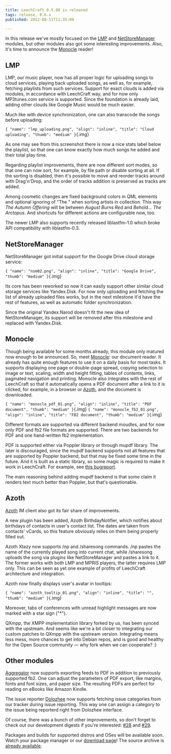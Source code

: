 ```yaml
---
title: LeechCraft 0.5.80 is released
tags: release, 0.6.x
published: 2012-08-11T11:35:09

---
```


In this release we've mostly focused on the [LMP](/plugins-lmp) and
[NetStoreManager](/plugins-netstoremanager) modules, but other modules
also got some interesting improvements. Also, it's time to announce the
[Monocle](/plugins-monocle) reader!

LMP
---

LMP, our music player, now has all proper logic for uploading songs to
cloud services, playing back uploaded songs, as well as, for example,
fetching playlists from such services. Support for exact clouds is added
via modules, in accordance with LeechCraft way, and for now only
MP3tunes.com service is supported. Since the foundation is already laid,
adding other clouds like Google Music would be much easier.

Much like with device synchronization, one can also transcode the songs
before uploading:

`{ "name": "lmp_uploading.png", "align": "inline", "title": "Cloud uploading", "thumb": "medium" }`{.img}

As one may see from this screenshot there is now a nice stats label
below the playlist, so that one can know exactly how much songs he added
and their total play time.

Regarding playlist improvements, there are now different sort modes, so
that one can now sort, for example, by file path or disable sorting at
all. If the sorting is disabled, then it's possible to move and reorder
tracks around with Drag'n'Drop, and the order of tracks addition is
preserved as tracks are added.

Among cosmetic changes are fixed background colors in QML elements and
optional ignoring of "The " when sorting artists in collection. This way
*The Autumn Offering* will be between *August Burns Red* and *Behold...
The Arctopus*. And shortcuts for different actions are configurable now,
too.

The newer LMP also supports recently released liblastfm-1.0 which broke
API compatibility with liblastfm-0.3.

NetStoreManager
---------------

NetStoreManager got initial support for the Google Drive cloud storage
service:

`{ "name": "nsm02.png", "align": "inline", "title": "Google Drive", "thumb": "medium" }`{.img}

Its core has been reworked so now it can easily support other similar
cloud storage services like Yandex.Disk. For now only uploading and
fetching the list of already uploaded files works, but in the next
milestone it'd have the rest of features, as well as automatic folder
synchronization.

Since the original Yandex.Narod doesn't fit the new idea of
NetStoreManager, its support will be removed after this milestone and
replaced with Yandex.Disk.

Monocle
-------

Though being available for some months already, this module only matured
now enough to be announced. So, meet [Monocle](/plugins-monocle): our
document reader. It already has quite enough features to use it on a
daily basis for most tasks. It supports displaying one page or
double-page spread, copying selection to image or text, scaling, width
and height fitting, tables of contents, links, paginated navigation and
printing. Monocle also integrates with the rest of LeechCraft so that it
automatically opens a PDF document after a link to it is clicked, for
example, in a browser or [Azoth](/plugins-azoth), and the document is
downloaded.

`{ "name": "monocle_pdf_01.png", "align": "inline", "title": "PDF document", "thumb": "medium" }`{.img}
`{ "name": "monocle_fb2_01.png", "align": "inline", "title": "FB2 document", "thumb": "medium" }`{.img}

Different formats are supported via different backend moudles, and for
now only PDF and fb2 file formats are supported. There are two backends
for PDF and one hand-written fb2 implementation.

PDF is supported either via Poppler library or through mupdf library.
The later is discouraged, since the mupdf backend supports not all
features that are supported by Poppler backend, but that may be fixed
some time in the future. And it is built as a static library, so some
magic is required to make it work in LeechCraft. For example, see [this
bugreport](https://bugs.gentoo.org/show_bug.cgi?id=407807).

The main reasoning behind adding mupdf backend is that some claim it
renders text much better than Poppler, but that's questionable.

Azoth
-----

[Azoth](/plugins-azoth) IM client also got its fair share of
improvements.

A new plugin has been added, Azoth BirthdayNotifier, which notifies
about birthdays of contacts in user's contact list. The dates are taken
from contacts' vCards, so this feature obviously relies on them being
properly filled out.

Azoth Xtazy now supports /np and /sharesong commands. /np pastes the
name of the currently played song into current chat, while /sharesong
uploads the song via plugins like NetStoreManager and pastes a link to
it. The former works with both LMP and MPRIS players, the latter
requires LMP only. This can be seen as yet one example of profits of
LeechCraft architecture and integration.

Azoth now finally displays user's avatar in tooltips:

`{ "name": "azoth_tooltip_01.png", "align": "inline", "title": "", "thumb": "medium" }`{.img}

Moreover, tabs of conferences with unread highlight messages are now
marked with a star sign ("\*").

QXmpp, the XMPP implementation library forked by us, has been synced
with the upstream. And seems like we're a bit closer to integrating our
custom patches to QXmpp with the upstream version. Integrating means
less mess, more chances to get into Debian repos, and is good and
healthy for the Open Source community — why fork when we can cooperate?
:)

Other modules
-------------

[Aggregator](/plugins-aggregator) now supports exporting feeds to PDF in
addition to previously supported fb2. One can adjust the parameters of
PDF export, like margins, fonts and font sizes, and paper size. The
resulting PDFs are perfect for reading on eBooks like Amazon Kindle.

The issue reporter [Dolozhee](/plugins-dolozhee) now supports fetching
issue categories from our tracker during issue reporting. This way one
can assign a category to the issue being reporterd right from Dolozhee
interface.

Of course, there was a bunch of other improvements, so don't forget to
check out our development digests if you're interested:
[\#28](/devel-digest-28) and [\#29](/devel-digest-29).

Packages and builds for supported distros and OSes will be available
soon. Watch your package manager or our [download page](/plugins)! The
source archive is [already
available](http://sourceforge.net/projects/leechcraft/files/LeechCraft/0.5.80/leechcraft-0.5.80.tar.xz/download).
